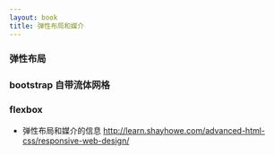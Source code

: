 ```yaml
---
layout: book
title: 弹性布局和媒介
---
```


### 弹性布局

<!-- https://teamtreehouse.com/library/responsive-layouts/responsive-theory/thinking-in-relative-units -->

### bootstrap 自带流体网格

### flexbox

- 弹性布局和媒介的信息
  http://learn.shayhowe.com/advanced-html-css/responsive-web-design/
